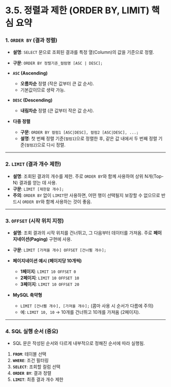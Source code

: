 # 3.5. 정렬과 제한 (ORDER BY, LIMIT) 핵심 요약

### 1. `ORDER BY` (결과 정렬)

- **설명**: `SELECT` 문으로 조회된 결과를 특정 열(Column)의 값을 기준으로 정렬.
- **구문**: `ORDER BY 정렬기준_컬럼명 [ASC | DESC];`

- **`ASC` (Ascending)**
  - **오름차순** 정렬 (작은 값부터 큰 값 순서).
  - 기본값이므로 생략 가능.

- **`DESC` (Descending)**
  - **내림차순** 정렬 (큰 값부터 작은 값 순서).

- **다중 정렬**
  - **구문**: `ORDER BY 컬럼1 [ASC|DESC], 컬럼2 [ASC|DESC], ...;`
  - **설명**: 첫 번째 정렬 기준(`컬럼1`)으로 정렬한 후, 같은 값 내에서 두 번째 정렬 기준(`컬럼2`)으로 다시 정렬.

---

### 2. `LIMIT` (결과 개수 제한)

- **설명**: 조회된 결과의 개수를 제한. 주로 `ORDER BY`와 함께 사용하여 상위 N개(Top-N) 결과를 얻는 데 사용.
- **구문**: `LIMIT [제한할 개수];`
- **주의**: `ORDER BY` 없이 `LIMIT`만 사용하면, 어떤 행이 선택될지 보장할 수 없으므로 반드시 `ORDER BY`와 함께 사용하는 것이 좋음.

---

### 3. `OFFSET` (시작 위치 지정)

- **설명**: 조회 결과의 시작 위치를 건너뛰고, 그 다음부터 데이터를 가져옴. 주로 **페이지네이션(Paging)** 구현에 사용.
- **구문**: `LIMIT [가져올 개수] OFFSET [건너뛸 개수];`

- **페이지네이션 예시 (페이지당 10개씩)**
  - **1페이지**: `LIMIT 10 OFFSET 0`
  - **2페이지**: `LIMIT 10 OFFSET 10`
  - **3페이지**: `LIMIT 10 OFFSET 20`

- **MySQL 축약형**
  - `LIMIT [건너뛸 개수], [가져올 개수];` (콤마 사용 시 순서가 다름에 주의)
  - 예: `LIMIT 10, 10` → 10개를 건너뛰고 10개를 가져옴 (2페이지).

---

### 4. SQL 실행 순서 (중요)

- SQL 문은 작성된 순서와 다르게 내부적으로 정해진 순서에 따라 실행됨.

1.  **`FROM`**: 테이블 선택
2.  **`WHERE`**: 조건 필터링
3.  **`SELECT`**: 조회할 컬럼 선택
4.  **`ORDER BY`**: 결과 정렬
5.  **`LIMIT`**: 최종 결과 개수 제한
